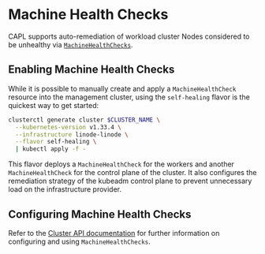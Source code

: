# Machine Health Checks

CAPL supports auto-remediation of workload cluster Nodes considered to be unhealthy
via [`MachineHealthChecks`](https://cluster-api.sigs.k8s.io/tasks/automated-machine-management/healthchecking).

## Enabling Machine Health Checks

While it is possible to manually create and apply a `MachineHealthCheck` resource into the management cluster,
using the `self-healing` flavor is the quickest way to get started:
```sh
clusterctl generate cluster $CLUSTER_NAME \
  --kubernetes-version v1.33.4 \
  --infrastructure linode-linode \
  --flavor self-healing \
  | kubectl apply -f -
```

This flavor deploys a `MachineHealthCheck` for the workers and another `MachineHealthCheck` for the control plane
of the cluster. It also configures the remediation strategy of the kubeadm control plane to prevent unnecessary load
on the infrastructure provider.

## Configuring Machine Health Checks

Refer to the [Cluster API documentation](https://cluster-api.sigs.k8s.io/tasks/automated-machine-management/healthchecking)
for further information on configuring and using `MachineHealthChecks`.
